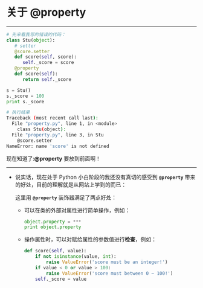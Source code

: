 # 关于 @property

---

~~~ python
# 先来看我写的错误的代码：
class Stu(object):
   # setter
   @score.setter
   def score(self, score):
      self._score = score
   @property
   def score(self):
      return self._score

s = Stu()
s._score = 100
print s._score
~~~
~~~ bash
# 执行结果
Traceback (most recent call last):
  File "property.py", line 1, in <module>
    class Stu(object):
  File "property.py", line 3, in Stu
    @score.setter
NameError: name 'score' is not defined
~~~

现在知道了:**@property** 要放到前面啊！

---

* 说实话，现在处于 Python 小白阶段的我还没有真切的感受到 **`@property`** 带来的好处，目前的理解就是从网站上学到的而已：

  这里用 **`@property`** 装饰器满足了两点好处：
  * 可以在类的外部对属性进行简单操作，例如：
    ~~~ python
    object.property = ***
    print object.property
    ~~~
  
  * 操作属性时，可以对赋给属性的参数值进行**检查**，例如：
    ~~~ python
    def score(self, value):
        if not isinstance(value, int):
            raise ValueError('score must be an integer!')
        if value < 0 or value > 100:
            raise ValueError('score must between 0 ~ 100!')
        self._score = value
    ~~~
